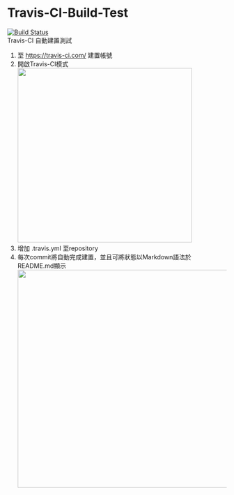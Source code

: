 # Travis-CI-Build-Test
[![Build Status](https://travis-ci.com/unromanticman/Travis-CI-Build-Test.svg?token=NyfSrDWDAYiov11Kpkoe&branch=master)](https://travis-ci.com/unromanticman/Travis-CI-Build-Test)  
Travis-CI 自動建置測試

1. 至 https://travis-ci.com/ 建置帳號  
2. 開啟Travis-CI模式  
   <img width="400" src="https://i.imgur.com/JR48dup.png">  
3. 增加 .travis.yml 至repository  
4. 每次commit將自動完成建置，並且可將狀態以Markdown語法於README.md顯示  
   <img width="500" src="https://i.imgur.com/S9UtkZo.png" >
